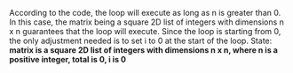 According to the code, the loop will execute as long as n is greater than 0. In this case, the matrix being a square 2D list of integers with dimensions n x n guarantees that the loop will execute. Since the loop is starting from 0, the only adjustment needed is to set i to 0 at the start of the loop.
State: **matrix is a square 2D list of integers with dimensions n x n, where n is a positive integer, total is 0, i is 0**
